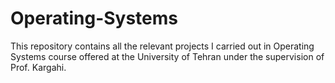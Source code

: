 # Operating-Systems
This repository contains all the relevant projects I carried out in Operating Systems course offered at the University of Tehran under the supervision of Prof. Kargahi.
